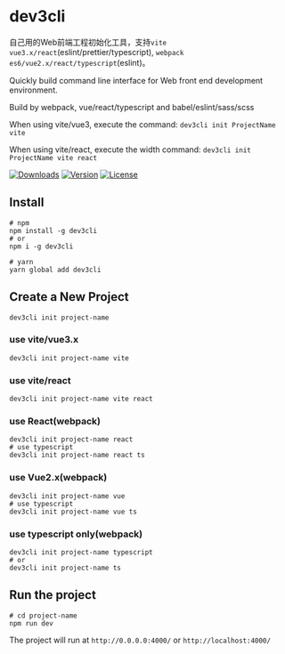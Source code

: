 # dev3cli

自己用的Web前端工程初始化工具，支持`vite vue3.x/react`(eslint/prettier/typescript), `webpack es6/vue2.x/react/typescript`(eslint)。

Quickly build command line interface for Web front end development environment.

Build by webpack, vue/react/typescript and babel/eslint/sass/scss

When using vite/vue3, execute the command: `dev3cli init ProjectName vite`

When using vite/react, execute the width command: `dev3cli init ProjectName vite react`

<p align="left">
  <a href="https://npmcharts.com/compare/dev3cli?minimal=true"><img src="https://img.shields.io/npm/dm/dev3cli.svg?sanitize=true" alt="Downloads"></a>
  <a href="https://www.npmjs.com/package/dev3cli"><img src="https://img.shields.io/npm/v/dev3cli.svg?sanitize=true" alt="Version"></a>
  <a href="https://www.npmjs.com/package/dev3cli"><img src="https://img.shields.io/npm/l/dev3cli.svg?sanitize=true" alt="License"></a>
</p>

## Install

```shell script
# npm
npm install -g dev3cli
# or
npm i -g dev3cli

# yarn
yarn global add dev3cli
```

## Create a New Project

```shell script
dev3cli init project-name
```

### use vite/vue3.x

```shell script
dev3cli init project-name vite
```

### use vite/react

```shell script
dev3cli init project-name vite react
```

### use React(webpack)

```shell script
dev3cli init project-name react
# use typescript
dev3cli init project-name react ts
```

### use Vue2.x(webpack)

```shell script
dev3cli init project-name vue
# use typescript
dev3cli init project-name vue ts
```

### use typescript only(webpack)

```shell script
dev3cli init project-name typescript
# or
dev3cli init project-name ts
```

## Run the project

```shell script
# cd project-name
npm run dev
```

The project will run at `http://0.0.0.0:4000/` or `http://localhost:4000/`
